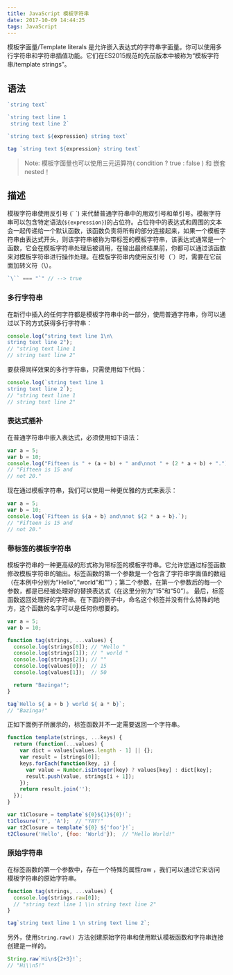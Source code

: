 ```yaml
---
title: JavaScript 模板字符串
date: 2017-10-09 14:44:25
tags: JavaScript
---
```


模板字面量/Template literals 是允许嵌入表达式的字符串字面量。你可以使用多行字符串和字符串插值功能。它们在ES2015规范的先前版本中被称为“模板字符串/template strings”。

## 语法


```JavaScript
`string text`

`string text line 1
 string text line 2`

`string text ${expression} string text`

tag `string text ${expression} string text`
```

> Note: 模板字面量也可以使用三元运算符( condition ?  true : false ) 和  嵌套 nested！

## 描述

模板字符串使用反引号 (\` \`) 来代替普通字符串中的用双引号和单引号。模板字符串可以包含特定语法(`${expression}`)的占位符。占位符中的表达式和周围的文本会一起传递给一个默认函数，该函数负责将所有的部分连接起来，如果一个模板字符串由表达式开头，则该字符串被称为带标签的模板字符串，该表达式通常是一个函数，它会在模板字符串处理后被调用，在输出最终结果前，你都可以通过该函数来对模板字符串进行操作处理。在模版字符串内使用反引号（\`）时，需要在它前面加转义符（\）。


```JavaScript
`\`` === "`" // --> true
```

### 多行字符串

在新行中插入的任何字符都是模板字符串中的一部分，使用普通字符串，你可以通过以下的方式获得多行字符串：


```JavaScript
console.log("string text line 1\n\
string text line 2");
// "string text line 1
// string text line 2"
```

要获得同样效果的多行字符串，只需使用如下代码：

```JavaScript
console.log(`string text line 1
string text line 2`);
// "string text line 1
// string text line 2"
```

### 表达式插补
在普通字符串中嵌入表达式，必须使用如下语法：


```JavaScript
var a = 5;
var b = 10;
console.log("Fifteen is " + (a + b) + " and\nnot " + (2 * a + b) + ".");
// "Fifteen is 15 and
// not 20."
```
现在通过模板字符串，我们可以使用一种更优雅的方式来表示：

```JavaScript
var a = 5;
var b = 10;
console.log(`Fifteen is ${a + b} and\nnot ${2 * a + b}.`);
// "Fifteen is 15 and
// not 20."
```

### 带标签的模板字符串
模板字符串的一种更高级的形式称为带标签的模板字符串。它允许您通过标签函数修改模板字符串的输出。标签函数的第一个参数是一个包含了字符串字面值的数组（在本例中分别为“Hello”,“world”和""）；第二个参数，在第一个参数后的每一个参数，都是已经被处理好的替换表达式（在这里分别为“15”和“50”）。 最后，标签函数返回处理好的字符串。在下面的例子中，命名这个标签并没有什么特殊的地方，这个函数的名字可以是任何你想要的。


```JavaScript
var a = 5;
var b = 10;

function tag(strings, ...values) {
  console.log(strings[0]); // "Hello "
  console.log(strings[1]); // " world "
  console.log(strings[2]); // ""
  console.log(values[0]);  // 15
  console.log(values[1]);  // 50

  return "Bazinga!";
}

tag`Hello ${ a + b } world ${ a * b}`;
// "Bazinga!"
```

正如下面例子所展示的，标签函数并不一定需要返回一个字符串。


```JavaScript
function template(strings, ...keys) {
  return (function(...values) {
    var dict = values[values.length - 1] || {};
    var result = [strings[0]];
    keys.forEach(function(key, i) {
      var value = Number.isInteger(key) ? values[key] : dict[key];
      result.push(value, strings[i + 1]);
    });
    return result.join('');
  });
}

var t1Closure = template`${0}${1}${0}!`;
t1Closure('Y', 'A');  // "YAY!" 
var t2Closure = template`${0} ${'foo'}!`;
t2Closure('Hello', {foo: 'World'});  // "Hello World!"
```
### 原始字符串

在标签函数的第一个参数中，存在一个特殊的属性raw ，我们可以通过它来访问模板字符串的原始字符串。


```JavaScript
function tag(strings, ...values) {
  console.log(strings.raw[0]); 
  // "string text line 1 \\n string text line 2"
}

tag`string text line 1 \n string text line 2`;
```

另外，使用`String.raw() `方法创建原始字符串和使用默认模板函数和字符串连接创建是一样的。


```JavaScript
String.raw`Hi\n${2+3}!`;
// "Hi\\n5!"
```



